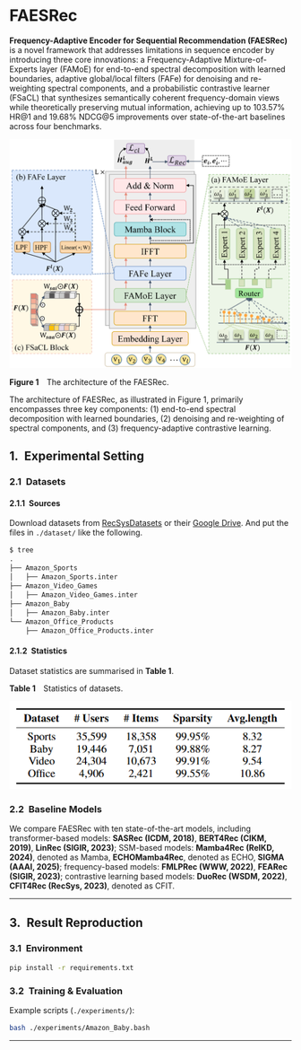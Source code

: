 # FAESRec

**Frequency-Adaptive Encoder for Sequential Recommendation (FAESRec)​** is a novel framework that addresses limitations in sequence encoder by introducing three core innovations: a Frequency-Adaptive Mixture-of-Experts layer (FAMoE) for end-to-end spectral decomposition with learned boundaries, adaptive global/local filters (FAFe) for denoising and re-weighting spectral components, and a probabilistic contrastive learner (FSaCL) that synthesizes semantically coherent frequency-domain views while theoretically preserving mutual information, achieving up to 103.57% HR@1 and 19.68% NDCG@5 improvements over state-of-the-art baselines across four benchmarks.


![Figure 1](./figure/model1.png)

<p align="left"><b>Figure&nbsp;1</b> The architecture of the FAESRec.</p>

The architecture of FAESRec, as illustrated in Figure 1, primarily encompasses three key components: (1) end-to-end spectral decomposition with learned boundaries, (2) denoising and re-weighting of spectral components, and (3) frequency-adaptive contrastive learning.


## 1. Experimental Setting

### 2.1 Datasets

#### 2.1.1 Sources  

Download datasets from [RecSysDatasets](https://github.com/RUCAIBox/RecSysDatasets) or their [Google Drive](https://drive.google.com/drive/folders/1ahiLmzU7cGRPXf5qGMqtAChte2eYp9gI). And put the files in `./dataset/` like the following.

```
$ tree
.
├── Amazon_Sports
│   ├── Amazon_Sports.inter
├── Amazon_Video_Games
│   ├── Amazon_Video_Games.inter
├── Amazon_Baby
│   ├── Amazon_Baby.inter
└── Amazon_Office_Products
    ├── Amazon_Office_Products.inter
```


#### 2.1.2 Statistics  

Dataset statistics are summarised in **Table&nbsp;1**.

<p align="left"><b>Table&nbsp;1</b> Statistics of datasets.</p>

![Figure datainfo](./figure/datasetinfo.png)


### 2.2 Baseline Models 
We compare FAESRec with ten state-of-the-art models, including transformer-based models: **SASRec (ICDM, 2018)**, **BERT4Rec (CIKM, 2019)**, **LinRec (SIGIR, 2023)**; SSM-based models: **Mamba4Rec (RelKD, 2024)**, denoted as Mamba, **ECHOMamba4Rec**, denoted as
ECHO, **SIGMA (AAAI, 2025)**;  frequency-based models: **FMLPRec (WWW, 2022)**, **FEARec (SIGIR, 2023)**; contrastive learning based models: **DuoRec (WSDM, 2022)**,  **CFIT4Rec (RecSys, 2023)**, denoted as CFIT.

---

## 3. Result Reproduction

### 3.1 Environment  

```bash
pip install -r requirements.txt
```

### 3.2 Training & Evaluation  

Example scripts (`./experiments/`):

```bash
bash ./experiments/Amazon_Baby.bash
```

---


